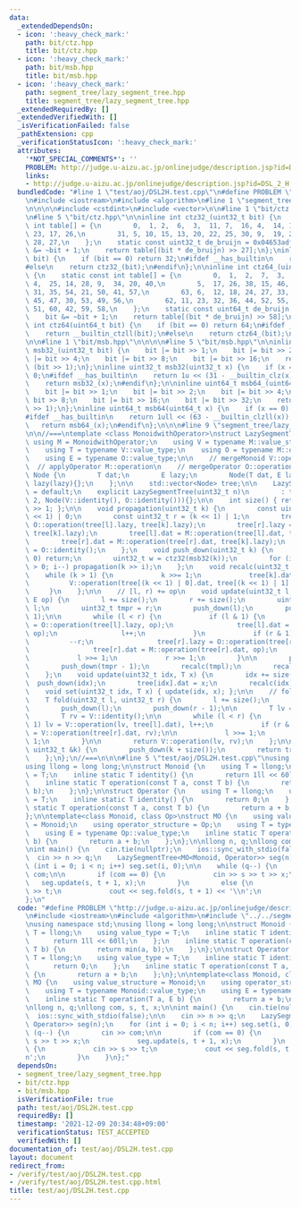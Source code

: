```yaml
---
data:
  _extendedDependsOn:
  - icon: ':heavy_check_mark:'
    path: bit/ctz.hpp
    title: bit/ctz.hpp
  - icon: ':heavy_check_mark:'
    path: bit/msb.hpp
    title: bit/msb.hpp
  - icon: ':heavy_check_mark:'
    path: segment_tree/lazy_segment_tree.hpp
    title: segment_tree/lazy_segment_tree.hpp
  _extendedRequiredBy: []
  _extendedVerifiedWith: []
  _isVerificationFailed: false
  _pathExtension: cpp
  _verificationStatusIcon: ':heavy_check_mark:'
  attributes:
    '*NOT_SPECIAL_COMMENTS*': ''
    PROBLEM: http://judge.u-aizu.ac.jp/onlinejudge/description.jsp?id=DSL_2_H
    links:
    - http://judge.u-aizu.ac.jp/onlinejudge/description.jsp?id=DSL_2_H
  bundledCode: "#line 1 \"test/aoj/DSL2H.test.cpp\"\n#define PROBLEM \"http://judge.u-aizu.ac.jp/onlinejudge/description.jsp?id=DSL_2_H\"\
    \n#include <iostream>\n#include <algorithm>\n#line 1 \"segment_tree/lazy_segment_tree.hpp\"\
    \n\n\n\n#include <cstdint>\n#include <vector>\n\n#line 1 \"bit/ctz.hpp\"\n\n\n\
    \n#line 5 \"bit/ctz.hpp\"\n\ninline int ctz32_(uint32_t bit) {\n    static const\
    \ int table[] = {\n        0,  1, 2,  6,  3,  11, 7,  16, 4,  14, 12, 21, 8, \
    \ 23, 17, 26,\n        31, 5, 10, 15, 13, 20, 22, 25, 30, 9,  19, 24, 29, 18,\
    \ 28, 27,\n    };\n    static const uint32_t de_bruijn = 0x04653adf;\n    bit\
    \ &= ~bit + 1;\n    return table[(bit * de_bruijn) >> 27];\n};\ninline int ctz32(uint32_t\
    \ bit) {\n    if (bit == 0) return 32;\n#ifdef __has_builtin\n    return __builtin_ctz(bit);\n\
    #else\n    return ctz32_(bit);\n#endif\n};\n\ninline int ctz64_(uint64_t bit)\
    \ {\n    static const int table[] = {\n        0,  1,  2,  7,  3,  13, 8,  19,\
    \ 4,  25, 14, 28, 9,  34, 20, 40,\n        5,  17, 26, 38, 15, 46, 29, 48, 10,\
    \ 31, 35, 54, 21, 50, 41, 57,\n        63, 6,  12, 18, 24, 27, 33, 39, 16, 37,\
    \ 45, 47, 30, 53, 49, 56,\n        62, 11, 23, 32, 36, 44, 52, 55, 61, 22, 43,\
    \ 51, 60, 42, 59, 58,\n    };\n    static const uint64_t de_bruijn = 0x0218a392cd3d5dbfull;\n\
    \    bit &= ~bit + 1;\n    return table[(bit * de_bruijn) >> 58];\n};\ninline\
    \ int ctz64(uint64_t bit) {\n    if (bit == 0) return 64;\n#ifdef __has_builtin\n\
    \    return __builtin_ctzll(bit);\n#else\n    return ctz64_(bit);\n#endif\n};\n\
    \n\n#line 1 \"bit/msb.hpp\"\n\n\n\n#line 5 \"bit/msb.hpp\"\n\ninline uint32_t\
    \ msb32_(uint32_t bit) {\n    bit |= bit >> 1;\n    bit |= bit >> 2;\n    bit\
    \ |= bit >> 4;\n    bit |= bit >> 8;\n    bit |= bit >> 16;\n    return bit ^\
    \ (bit >> 1);\n};\ninline uint32_t msb32(uint32_t x) {\n    if (x == 0) return\
    \ 0;\n#ifdef __has_builtin\n    return 1u << (31 - __builtin_clz(x));\n#else\n\
    \    return msb32_(x);\n#endif\n};\n\ninline uint64_t msb64_(uint64_t bit) {\n\
    \    bit |= bit >> 1;\n    bit |= bit >> 2;\n    bit |= bit >> 4;\n    bit |=\
    \ bit >> 8;\n    bit |= bit >> 16;\n    bit |= bit >> 32;\n    return bit ^ (bit\
    \ >> 1);\n};\ninline uint64_t msb64(uint64_t x) {\n    if (x == 0) return 0;\n\
    #ifdef __has_builtin\n    return 1ull << (63 - __builtin_clzll(x));\n#else\n \
    \   return msb64_(x);\n#endif\n};\n\n\n#line 9 \"segment_tree/lazy_segment_tree.hpp\"\
    \n\n//===\ntemplate <class MonoidwithOperator>\nstruct LazySegmentTree {\n   \
    \ using M = MonoidwithOperator;\n    using V = typename M::value_structure;\n\
    \    using T = typename V::value_type;\n    using O = typename M::operator_structure;\n\
    \    using E = typename O::value_type;\n\n    // mergeMonoid V::operation\n  \
    \  // applyOperator M::operation\n    // mergeOperator O::operation\n\n    struct\
    \ Node {\n        T dat;\n        E lazy;\n        Node(T dat, E lazy) : dat(dat),\
    \ lazy(lazy){};\n    };\n\n    std::vector<Node> tree;\n\n    LazySegmentTree()\
    \ = default;\n    explicit LazySegmentTree(uint32_t n)\n        : tree(n * 2 +\
    \ 2, Node(V::identity(), O::identity())){};\n\n    int size() { return tree.size()\
    \ >> 1; };\n\n    void propagation(uint32_t k) {\n        const uint32_t l = (k\
    \ << 1) | 0;\n        const uint32_t r = (k << 1) | 1;\n        tree[l].lazy =\
    \ O::operation(tree[l].lazy, tree[k].lazy);\n        tree[r].lazy = O::operation(tree[r].lazy,\
    \ tree[k].lazy);\n        tree[l].dat = M::operation(tree[l].dat, tree[k].lazy);\n\
    \        tree[r].dat = M::operation(tree[r].dat, tree[k].lazy);\n        tree[k].lazy\
    \ = O::identity();\n    };\n    void push_down(uint32_t k) {\n        if (k ==\
    \ 0) return;\n        uint32_t w = ctz32(msb32(k));\n        for (int i = w; i\
    \ > 0; i--) propagation(k >> i);\n    };\n    void recalc(uint32_t k) {\n    \
    \    while (k > 1) {\n            k >>= 1;\n            tree[k].dat =\n      \
    \          V::operation(tree[(k << 1) | 0].dat, tree[(k << 1) | 1].dat);\n   \
    \     }\n    };\n\n    // [l, r) += op\n    void update(uint32_t l, uint32_t r,\
    \ E op) {\n        l += size();\n        r += size();\n        uint32_t tmpl =\
    \ l;\n        uint32_t tmpr = r;\n        push_down(l);\n        push_down(r -\
    \ 1);\n\n        while (l < r) {\n            if (l & 1) {\n                tree[l].lazy\
    \ = O::operation(tree[l].lazy, op);\n                tree[l].dat = M::operation(tree[l].dat,\
    \ op);\n                l++;\n            }\n            if (r & 1) {\n      \
    \          --r;\n                tree[r].lazy = O::operation(tree[r].lazy, op);\n\
    \                tree[r].dat = M::operation(tree[r].dat, op);\n            }\n\
    \            l >>= 1;\n            r >>= 1;\n        }\n\n        push_down(tmpl);\n\
    \        push_down(tmpr - 1);\n        recalc(tmpl);\n        recalc(tmpr - 1);\n\
    \    };\n    void update(uint32_t idx, T x) {\n        idx += size();\n      \
    \  push_down(idx);\n        tree[idx].dat = x;\n        recalc(idx);\n    };\n\
    \    void set(uint32_t idx, T x) { update(idx, x); };\n\n    // foldl[l, r)\n\
    \    T fold(uint32_t l, uint32_t r) {\n        l += size();\n        r += size();\n\
    \        push_down(l);\n        push_down(r - 1);\n\n        T lv = V::identity();\n\
    \        T rv = V::identity();\n\n        while (l < r) {\n            if (l &\
    \ 1) lv = V::operation(lv, tree[l].dat), l++;\n            if (r & 1) --r, rv\
    \ = V::operation(tree[r].dat, rv);\n\n            l >>= 1;\n            r >>=\
    \ 1;\n        }\n\n        return V::operation(lv, rv);\n    };\n\n    T operator[](const\
    \ uint32_t &k) {\n        push_down(k + size());\n        return tree[k + size()].dat;\n\
    \    };\n};\n//===\n\n\n#line 5 \"test/aoj/DSL2H.test.cpp\"\nusing namespace std;\n\
    using llong = long long;\n\nstruct Monoid {\n    using T = llong;\n    using value_type\
    \ = T;\n    inline static T identity() {\n        return 1ll << 60ll;\n    };\n\
    \    inline static T operation(const T a, const T b) {\n        return min(a,\
    \ b);\n    };\n};\n\nstruct Operator {\n    using T = llong;\n    using value_type\
    \ = T;\n    inline static T identity() {\n        return 0;\n    };\n    inline\
    \ static T operation(const T a, const T b) {\n        return a + b;\n    };\n\
    };\n\ntemplate<class Monoid, class Op>\nstruct MO {\n    using value_structure\
    \ = Monoid;\n    using operator_structure = Op;\n    using T = typename Monoid::value_type;\n\
    \    using E = typename Op::value_type;\n    inline static T operation(T a, E\
    \ b) {\n        return a + b;\n    };\n};\n\nllong n, q;\nllong com, s, t, x;\n\
    \nint main() {\n    cin.tie(nullptr);\n    ios::sync_with_stdio(false);\n\n  \
    \  cin >> n >> q;\n    LazySegmentTree<MO<Monoid, Operator>> seg(n);\n    for\
    \ (int i = 0; i < n; i++) seg.set(i, 0);\n\n    while (q--) {\n        cin >>\
    \ com;\n\n        if (com == 0) {\n            cin >> s >> t >> x;\n         \
    \   seg.update(s, t + 1, x);\n        }\n        else {\n            cin >> s\
    \ >> t;\n            cout << seg.fold(s, t + 1) << '\\n';\n        }\n    }\n\
    };\n"
  code: "#define PROBLEM \"http://judge.u-aizu.ac.jp/onlinejudge/description.jsp?id=DSL_2_H\"\
    \n#include <iostream>\n#include <algorithm>\n#include \"../../segment_tree/lazy_segment_tree.hpp\"\
    \nusing namespace std;\nusing llong = long long;\n\nstruct Monoid {\n    using\
    \ T = llong;\n    using value_type = T;\n    inline static T identity() {\n  \
    \      return 1ll << 60ll;\n    };\n    inline static T operation(const T a, const\
    \ T b) {\n        return min(a, b);\n    };\n};\n\nstruct Operator {\n    using\
    \ T = llong;\n    using value_type = T;\n    inline static T identity() {\n  \
    \      return 0;\n    };\n    inline static T operation(const T a, const T b)\
    \ {\n        return a + b;\n    };\n};\n\ntemplate<class Monoid, class Op>\nstruct\
    \ MO {\n    using value_structure = Monoid;\n    using operator_structure = Op;\n\
    \    using T = typename Monoid::value_type;\n    using E = typename Op::value_type;\n\
    \    inline static T operation(T a, E b) {\n        return a + b;\n    };\n};\n\
    \nllong n, q;\nllong com, s, t, x;\n\nint main() {\n    cin.tie(nullptr);\n  \
    \  ios::sync_with_stdio(false);\n\n    cin >> n >> q;\n    LazySegmentTree<MO<Monoid,\
    \ Operator>> seg(n);\n    for (int i = 0; i < n; i++) seg.set(i, 0);\n\n    while\
    \ (q--) {\n        cin >> com;\n\n        if (com == 0) {\n            cin >>\
    \ s >> t >> x;\n            seg.update(s, t + 1, x);\n        }\n        else\
    \ {\n            cin >> s >> t;\n            cout << seg.fold(s, t + 1) << '\\\
    n';\n        }\n    }\n};"
  dependsOn:
  - segment_tree/lazy_segment_tree.hpp
  - bit/ctz.hpp
  - bit/msb.hpp
  isVerificationFile: true
  path: test/aoj/DSL2H.test.cpp
  requiredBy: []
  timestamp: '2021-12-09 20:34:48+09:00'
  verificationStatus: TEST_ACCEPTED
  verifiedWith: []
documentation_of: test/aoj/DSL2H.test.cpp
layout: document
redirect_from:
- /verify/test/aoj/DSL2H.test.cpp
- /verify/test/aoj/DSL2H.test.cpp.html
title: test/aoj/DSL2H.test.cpp
---
```

